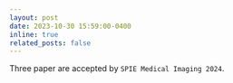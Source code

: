 ```yaml
---
layout: post
date: 2023-10-30 15:59:00-0400
inline: true
related_posts: false
---
```


Three paper are accepted by `SPIE Medical Imaging 2024`.
